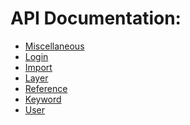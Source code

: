 # API Documentation:

- [Miscellaneous](miscellaneous.md)
- [Login](login.md)
- [Import](import.md)
- [Layer](layer.md)
- [Reference](reference.md)
- [Keyword](keyword.md)
- [User](user.md)
<!-- - [Changeset](changeset.md) -->
<!-- - [Element](element.md) -->
<!-- - [Dynamic Attribute](dynamic_attribute.md) -->
<!-- - [Notification](notification.md) -->
